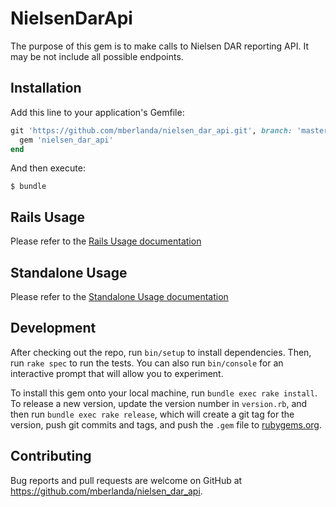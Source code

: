 # NielsenDarApi

The purpose of this gem is to make calls to Nielsen DAR reporting API.
It may be not include all possible endpoints.

## Installation

Add this line to your application's Gemfile:

```ruby
git 'https://github.com/mberlanda/nielsen_dar_api.git', branch: 'master' do
  gem 'nielsen_dar_api'
end
```

And then execute:

    $ bundle

## Rails Usage

Please refer to the [Rails Usage documentation](docs/rails.md)

## Standalone Usage

Please refer to the [Standalone Usage documentation](docs/standalone.md)

## Development

After checking out the repo, run `bin/setup` to install dependencies. Then, run `rake spec` to run the tests. You can also run `bin/console` for an interactive prompt that will allow you to experiment.

To install this gem onto your local machine, run `bundle exec rake install`. To release a new version, update the version number in `version.rb`, and then run `bundle exec rake release`, which will create a git tag for the version, push git commits and tags, and push the `.gem` file to [rubygems.org](https://rubygems.org).

## Contributing

Bug reports and pull requests are welcome on GitHub at https://github.com/mberlanda/nielsen_dar_api.

